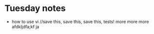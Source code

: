# Tuesday notes
* how to use vi
//save this, save this, save this, tests!
more more more afdkljdfa;kf ja
